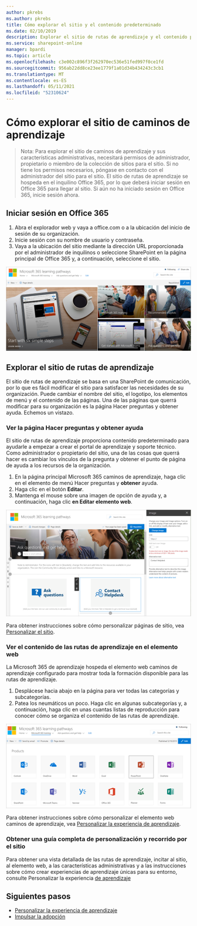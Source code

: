 ```yaml
---
author: pkrebs
ms.author: pkrebs
title: Cómo explorar el sitio y el contenido predeterminado
ms.date: 02/10/2019
description: Explorar el sitio de rutas de aprendizaje y el contenido predeterminado
ms.service: sharepoint-online
manager: bpardi
ms.topic: article
ms.openlocfilehash: c3e002c896f3f262970ec536e51fed997f0ce1fd
ms.sourcegitcommit: 956ab22dd8ce23ee1779f1a01d34b434243c3cb1
ms.translationtype: MT
ms.contentlocale: es-ES
ms.lasthandoff: 05/11/2021
ms.locfileid: "52310624"
---
```

# <a name="how-to-explore-the-learning-pathways-site"></a>Cómo explorar el sitio de caminos de aprendizaje

> Nota: Para explorar el sitio de caminos de aprendizaje y sus características administrativas, necesitará permisos de administrador, propietario o miembro de la colección de sitios para el sitio. Si no tiene los permisos necesarios, póngase en contacto con el administrador del sitio para el sitio. El sitio de rutas de aprendizaje se hospeda en el inquilino Office 365, por lo que deberá iniciar sesión en Office 365 para llegar al sitio. Si aún no ha iniciado sesión en Office 365, inicie sesión ahora. 

## <a name="sign-in-to-office-365"></a>Iniciar sesión en Office 365 

1.  Abra el explorador web y vaya a office.com o a la ubicación del inicio de sesión de su organización. 
2.  Inicie sesión con su nombre de usuario y contraseña.
3.  Vaya a la ubicación del sitio mediante la dirección URL proporcionada por el administrador de inquilinos o seleccione SharePoint en la página principal de Office 365 y, a continuación, seleccione el sitio. 

![cg-introducing.png](media/cg-introducing.png)

## <a name="explore-the-learning-pathways-site"></a>Explorar el sitio de rutas de aprendizaje

El sitio de rutas de aprendizaje se basa en una SharePoint de comunicación, por lo que es fácil modificar el sitio para satisfacer las necesidades de su organización. Puede cambiar el nombre del sitio, el logotipo, los elementos de menú y el contenido de las páginas. Una de las páginas que querrá modificar para su organización es la página Hacer preguntas y obtener ayuda. Echemos un vistazo.

### <a name="view-the-ask-questions-and-get-help-page"></a>Ver la página Hacer preguntas y obtener ayuda

El sitio de rutas de aprendizaje proporciona contenido predeterminado para ayudarle a empezar a crear el portal de aprendizaje y soporte técnico. Como administrador o propietario del sitio, una de las cosas que querrá hacer es  cambiar los vínculos de la pregunta y obtener el punto de página de ayuda a los recursos de la organización. 

1.  En la página principal Microsoft 365 caminos de aprendizaje, haga clic en el elemento de menú Hacer preguntas y **obtener** ayuda.
2.  Haga clic en el botón **Editar**.
3.  Mantenga el mouse sobre una imagen de opción de ayuda y, a continuación, haga clic **en Editar elemento web**.

![cg-edithelp.png](media/cg-edithelp.png)

Para obtener instrucciones sobre cómo personalizar páginas de sitio, vea [Personalizar el sitio](custom_edithelp.md).

### <a name="view-the-learning-pathways-content-in-the-web-part"></a>Ver el contenido de las rutas de aprendizaje en el elemento web
La Microsoft 365 de aprendizaje hospeda el elemento web caminos de aprendizaje configurado para mostrar toda la formación disponible para las rutas de aprendizaje. 

1. Desplácese hacia abajo en la página para ver todas las categorías y subcategorías.
2. Patea los neumáticos un poco. Haga clic en algunas subcategorías y, a continuación, haga clic en unas cuantas listas de reproducción para conocer cómo se organiza el contenido de las rutas de aprendizaje. 

![cg-gotoall.png](media/cg-gotoall.png)

Para obtener instrucciones sobre cómo personalizar el elemento web caminos de aprendizaje, vea [Personalizar la experiencia de aprendizaje](custom_overview.md).

### <a name="get-a-complete-site-tour-and-customization-guidance"></a>Obtener una guía completa de personalización y recorrido por el sitio
Para obtener una vista detallada de las rutas de aprendizaje, incitar al sitio, al elemento web, a las características administrativas y a las instrucciones sobre cómo crear experiencias de aprendizaje únicas para su entorno, consulte Personalizar la experiencia [de aprendizaje](custom_overview.md)

## <a name="next-steps"></a>Siguientes pasos
- [Personalizar la experiencia de aprendizaje](custom_overview.md)
- [Impulsar la adopción](driveadoption.md) 
